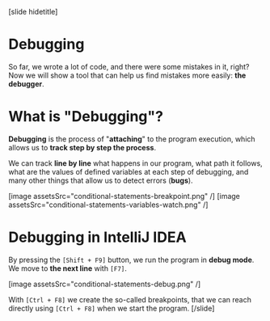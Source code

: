 [slide hidetitle]

# Debugging

So far, we wrote a lot of code, and there were some mistakes in it, right? Now we will show a tool that can help us find mistakes more easily: **the debugger**.

# What is "Debugging"?
**Debugging** is the process of "**attaching**" to the program execution, which allows us to **track step by step the process**. 

We can track **line by line** what happens in our program, what path it follows, what are the values of defined variables at each step of debugging, and many other things that allow us to detect errors (**bugs**).

[image assetsSrc="conditional-statements-breakpoint.png" /]
[image assetsSrc="conditional-statements-variables-watch.png" /]

# Debugging in IntelliJ IDEA 
By pressing the `[Shift + F9]` button, we run the program in **debug mode**. We move to **the next line** with `[F7]`.

[image assetsSrc="conditional-statements-debug.png" /]

With `[Ctrl + F8]` we create the so-called breakpoints, that we can reach directly using `[Ctrl + F8]` when we start the program.
[/slide]